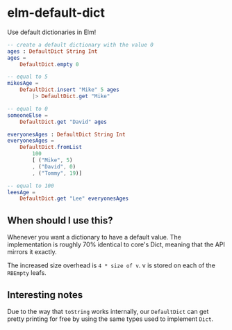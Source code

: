# elm-default-dict


Use default dictionaries in Elm!

```elm
-- create a default dictionary with the value 0
ages : DefaultDict String Int
ages =
    DefaultDict.empty 0

-- equal to 5
mikesAge =
    DefaultDict.insert "Mike" 5 ages
        |> DefaultDict.get "Mike"

-- equal to 0
someoneElse =
    DefaultDict.get "David" ages

everyonesAges : DefaultDict String Int
everyonesAges =
    DefaultDict.fromList
        100
        [ ("Mike", 5)
        , ("David", 0)
        , ("Tommy", 19)]

-- equal to 100
leesAge =
    DefaultDict.get "Lee" everyonesAges
```


## When should I use this?

Whenever you want a dictionary to have a default value. The implementation is roughly
70% identical to core's Dict, meaning that the API mirrors it exactly.

The increased size overhead is `4 * size of v`. v is stored on each of the `RBEmpty` leafs.

## Interesting notes

Due to the way that `toString` works internally, our `DefaultDict` can get pretty printing for free by using the same types used to implement `Dict`.
